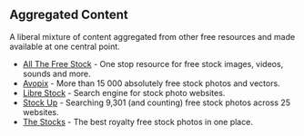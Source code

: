 ## Aggregated Content

A liberal mixture of content aggregated from other free resources and made available at one central point.

-   [All The Free Stock](http://allthefreestock.com/) - One stop resource for free stock images, videos, sounds and more.
-   [Avopix](https://avopix.com/) - More than 15 000 absolutely free stock photos and vectors.
-   [Libre Stock](http://librestock.com/) - Search engine for stock photo websites.
-   [Stock Up](https://www.sitebuilderreport.com/stock-up) - Searching 9,301 (and counting) free stock photos across 25 websites.
-   [The Stocks](http://thestocks.im/) - The best royalty free stock photos in one place.